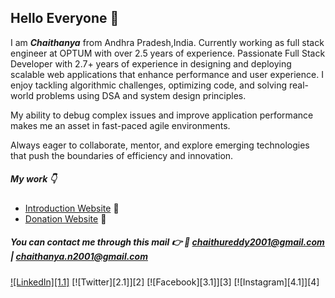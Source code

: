 ## Hello Everyone 👋
I am ***Chaithanya*** from Andhra Pradesh,India. Currently working as full stack engineer at OPTUM with over 2.5 years of experience.
Passionate Full Stack Developer with 2.7+ years of experience in designing and deploying scalable web applications that enhance performance and user experience. I enjoy tackling algorithmic challenges, optimizing code, and solving real-world problems using DSA and system design principles. 

My ability to debug complex issues and improve application performance makes me an asset in fast-paced agile environments.

Always eager to collaborate, mentor, and explore emerging technologies that push the boundaries of efficiency and innovation.


##### My work :point_down:

* [Introduction Website](https://chaithanyareddy123.github.io/Intro/) :sparkling_heart:
* [Donation Website](https://4-the-children.000webhostapp.com/) :pray:

##### You can contact me through this mail :point_right: :e-mail: <chaithureddy2001@gmail.com> | <chaithanya.n2001@gmail.com>

[![LinkedIn][1.1]][1]
[![Twitter][2.1]][2]
[![Facebook][3.1]][3]
[![Instagram][4.1]][4]


[1]: https://www.linkedin.com/in/chaithanya-n-b86764191/



<!--
**ChaithanyaReddy123/ChaithanyaReddy123** is a ✨ _special_ ✨ repository because its `README.md` (this file) appears on your GitHub profile.

Here are some ideas to get you started:

- 🔭 I’m currently working on ...
- 🌱 I’m currently learning ...
- 👯 I’m looking to collaborate on ...
- 🤔 I’m looking for help with ...
- 💬 Ask me about ...
- 📫 How to reach me: ...
- 😄 Pronouns: ...
- ⚡ Fun fact: ...
-->
